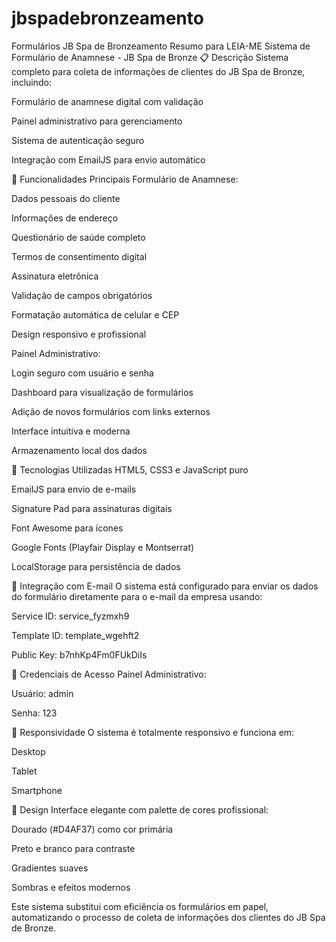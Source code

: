 # jbspadebronzeamento
Formulários JB Spa de Bronzeamento
Resumo para LEIA-ME
Sistema de Formulário de Anamnese - JB Spa de Bronze
📋 Descrição
Sistema completo para coleta de informações de clientes do JB Spa de Bronze, incluindo:

Formulário de anamnese digital com validação

Painel administrativo para gerenciamento

Sistema de autenticação seguro

Integração com EmailJS para envio automático

🚀 Funcionalidades Principais
Formulário de Anamnese:

Dados pessoais do cliente

Informações de endereço

Questionário de saúde completo

Termos de consentimento digital

Assinatura eletrônica

Validação de campos obrigatórios

Formatação automática de celular e CEP

Design responsivo e profissional

Painel Administrativo:

Login seguro com usuário e senha

Dashboard para visualização de formulários

Adição de novos formulários com links externos

Interface intuitiva e moderna

Armazenamento local dos dados

🔧 Tecnologias Utilizadas
HTML5, CSS3 e JavaScript puro

EmailJS para envio de e-mails

Signature Pad para assinaturas digitais

Font Awesome para ícones

Google Fonts (Playfair Display e Montserrat)

LocalStorage para persistência de dados

📧 Integração com E-mail
O sistema está configurado para enviar os dados do formulário diretamente para o e-mail da empresa usando:

Service ID: service_fyzmxh9

Template ID: template_wgehft2

Public Key: b7nhKp4Fm0FUkDiIs

🔐 Credenciais de Acesso
Painel Administrativo:

Usuário: admin

Senha: 123

📱 Responsividade
O sistema é totalmente responsivo e funciona em:

Desktop

Tablet

Smartphone

🎨 Design
Interface elegante com palette de cores profissional:

Dourado (#D4AF37) como cor primária

Preto e branco para contraste

Gradientes suaves

Sombras e efeitos modernos

Este sistema substitui com eficiência os formulários em papel, automatizando o processo de coleta de informações dos clientes do JB Spa de Bronze.
